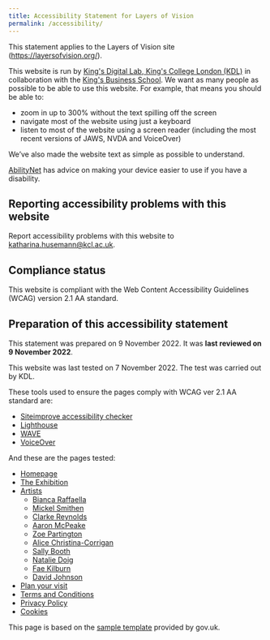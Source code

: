 ```yaml
---
title: Accessibility Statement for Layers of Vision
permalink: /accessibility/
---
```


This statement applies to the Layers of Vision site (https://layersofvision.org/).

This website is run by [King's Digital Lab, King's College London (KDL)](https://kdl.kcl.ac.uk) in collaboration with the [King's Business School](https://www.kcl.ac.uk/business). We want as many people as possible to be able to use this website. For example, that means you should be able to:

- zoom in up to 300% without the text spilling off the screen
- navigate most of the website using just a keyboard
- listen to most of the website using a screen reader (including the most recent versions of JAWS, NVDA and VoiceOver)

We’ve also made the website text as simple as possible to understand.

[AbilityNet](https://mcmw.abilitynet.org.uk/) has advice on making your device easier to use if you have a disability.

## Reporting accessibility problems with this website

Report accessibility problems with this website to <a href="mailto:katharina.husemann@kcl.ac.uk">katharina.husemann@kcl.ac.uk</a>.

## Compliance status

This website is compliant with the Web Content Accessibility Guidelines (WCAG) version 2.1 AA standard.

## Preparation of this accessibility statement

This statement was prepared on 9 November 2022. It was **last reviewed on 9 November 2022**.

This website was last tested on 7 November 2022. The test was carried out by KDL.

These tools used to ensure the pages comply with WCAG ver 2.1 AA standard are:

- [Siteimprove accessibility checker](https://www.siteimprove.com/toolkit/accessibility-checker/)
- [Lighthouse](https://github.com/GoogleChrome/lighthouse)
- [WAVE](https://wave.webaim.org/)
- [VoiceOver](https://support.apple.com/en-gb/guide/voiceover-guide/welcome/web)

And these are the pages tested:

- [Homepage](/)
- [The Exhibition](/exhibition/)
- [Artists](/artists/)
  - [Bianca Raffaella](/people/01-braffaella/)
  - [Mickel Smithen](/people/02-msmithen/)
  - [Clarke Reynolds](/people/03-creynolds/)
  - [Aaron McPeake](/people/04-amcpeake/)
  - [Zoe Partington](/people/05-zpartington/)
  - [Alice Christina-Corrigan](/people/06-achristina-corrigan/)
  - [Sally Booth](/people/07-sbooth/)
  - [Natalie Doig](/people/08-ndoig/)
  - [Fae Kilburn](/people/09-fkilburn/)
  - [David Johnson](/people/10-djohnson/)
- [Plan your visit](/plan-your-visit/)
- [Terms and Conditions](/terms-and-conditions/)
- [Privacy Policy](/privacy-policy/)
- [Cookies](/cookies/)

This page is based on the [sample template](https://www.gov.uk/government/publications/sample-accessibility-statement/sample-accessibility-statement-for-a-fictional-public-sector-website) provided by gov.uk.
